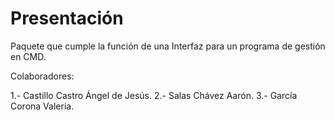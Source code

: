 # Presentación
Paquete que cumple la función de una Interfaz para un programa de gestión en CMD.

Colaboradores:

1.- Castillo Castro Ángel de Jesús.
2.- Salas Chávez Aarón.
3.- García Corona Valeria.
